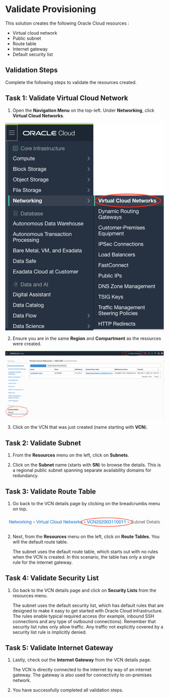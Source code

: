 # Validate Provisioning

This solution creates the following Oracle Cloud resources :

* Virtual cloud network
* Public subnet
* Route table
* Internet gateway
* Default security list

## Validation Steps

Complete the following steps to validate the resources created.

## Task 1: Validate Virtual Cloud Network

1. Open the **Navigation Menu** on the top-left. Under **Networking**, click **Virtual Cloud Networks**.

![](./images/nav-menu-vcn.png)

2. Ensure you are in the same **Region** and **Compartment** as the resources were created.

![](./images/vcn-home.png)

3. Click on the VCN that was just created (name starting with **VCN**).

## Task 2: Validate Subnet

1. From the **Resources** menu on the left, click on **Subnets**.

2. Click on the **Subnet** name (starts with **SN**) to browse the details. This is a regional public subnet spanning separate availability domains for redundancy.

## Task 3: Validate Route Table

1. Go back to the VCN details page by clicking on the breadcrumbs menu on top.

![](./images/vcn-breadcrumbs.png)

2. Next, from the **Resources** menu on the left, click on **Route Tables**. You will the default route table.

	The subnet uses the default route table, which starts out with no rules when the VCN is created. In this scenario, the table has only a single rule for the internet gateway.

## Task 4: Validate Security List

1. Go back to the VCN details page and click on **Security Lists** from the resources menu.

	The subnet uses the default security list, which has default rules that are designed to make it easy to get started with Oracle Cloud Infrastructure. The rules enable typical required access (for example, inbound SSH connections and any type of outbound connections). Remember that security list rules only allow traffic. Any traffic not explicitly covered by a security list rule is implicitly denied.

## Task 5: Validate Internet Gateway

1. Lastly, check out the **Internet Gateway** from the VCN details page.

	The VCN is directly connected to the internet by way of an internet gateway. The gateway is also used for connectivity to on-premises network.

2. You have successfully completed all validation steps.
